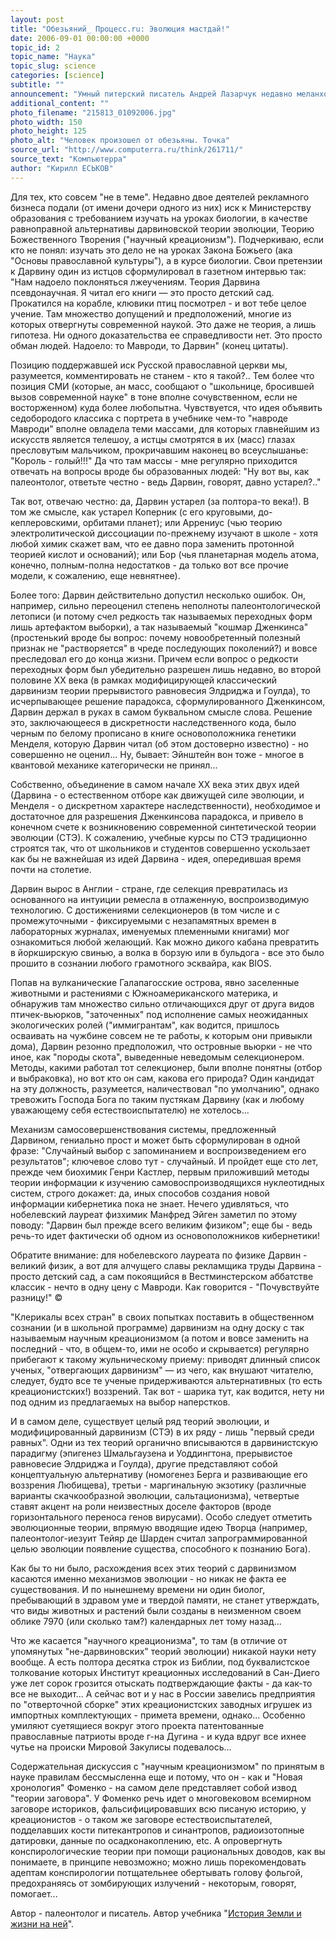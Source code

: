 ```yaml
---
layout: post
title: "Обезьяний_ Процесс.ru: Эволюция мастдай!"
date: 2006-09-01 00:00:00 +0000
topic_id: 2
topic_name: "Наука"
topic_slug: science
categories: [science]
subtitle: ""
announcement: "Умный питерский писатель Андрей Лазарчук недавно меланхолично заметил в своем ЖЖ, что едва ль не все \"цивилизованные\" страны проходили в свое время через \"Обезьяньи процессы\": \"Поздравляю всех со вступлением России в этот клуб избранных. Это, наверное, такой обряд инициации\". Он прав: попытки отменить судебным порядком эволюцию и в особенности лично обижающий многих факт собственного происхождения от обезьяны - где только ни предпринимались. Патриота скорей уж должно огорчать то, что Россия - опять в отстающих и проходит \"инициацию\" после уже переболевших этой корью Турции и Сербии."
additional_content: ""
photo_filename: "215813_01092006.jpg"
photo_width: 150
photo_height: 125
photo_alt: "Человек произошел от обезьяны. Точка"
source_url: "http://www.computerra.ru/think/261711/"
source_text: "Компьютерра"
author: "Кирилл ЕСЬКОВ"
---
```

Для тех, кто совсем "не в теме". Недавно двое деятелей рекламного бизнеса подали (от имени дочери одного из них) иск к Министерству образования с требованием изучать на уроках биологии, в качестве равноправной альтернативы дарвиновской теории эволюции, Теорию Божественного Творения ("научный креационизм"). Подчеркиваю, если кто не понял: изучать это дело не на уроках Закона Божьего (ака "Основы православной культуры"), а в курсе биологии. Свои претензии к Дарвину один из истцов сформулировал в газетном интервью так: "Нам надоело поклоняться лжеучениям. Теория Дарвина псевдонаучная. Я читал его книги &mdash; это просто детский сад. Прокатился на корабле, клювики птиц посмотрел - и вот тебе целое учение. Там множество допущений и предположений, многие из которых отвергнуты современной наукой. Это даже не теория, а лишь гипотеза. Ни одного доказательства ее справедливости нет. Это просто обман людей. Надоело: то Мавроди, то Дарвин" (конец цитаты).

Позицию поддержавшей иск Русской православной церкви мы, разумеется, комментировать не станем - кто я такой?.. Тем более что позиция СМИ (которые, ан масс, сообщают о "школьнице, бросившей вызов современной науке" в тоне вполне сочувственном, если не восторженном) куда более любопытна. Чувствуется, что идея объявить седобородого классика с портрета в учебнике чем-то "навроде Мавроди" вполне овладела теми массами, для которых главнейшим из искусств является телешоу, а истцы смотрятся в их (масс) глазах пресловутым мальчиком, прокричавшим наконец во всеуслышанье: "Король - голый!!!" Да что там массы - мне регулярно приходится отвечать на вопросы вроде бы образованных людей: "Ну вот вы, как палеонтолог, ответьте честно - ведь Дарвин, говорят, давно устарел?.."

Так вот, отвечаю честно: да, Дарвин устарел (за полтора-то века!). В том же смысле, как устарел Коперник (с его круговыми, до-кеплеровскими, орбитами планет); или Аррениус (чью теорию электролитической диссоциации по-прежнему изучают в школе - хотя любой химик скажет вам, что ее давно пора заменить протонной теорией кислот и оснований); или Бор (чья планетарная модель атома, конечно, полным-полна недостатков - да только вот все прочие модели, к сожалению, еще невнятнее).

Более того: Дарвин действительно допустил несколько ошибок. Он, например, сильно переоценил степень неполноты палеонтологической летописи (и потому счел редкость так называемых переходных форм лишь артефактом выборки), а так называемый "кошмар Дженкинса" (простенький вроде бы вопрос: почему новообретенный полезный признак не "растворяется" в чреде последующих поколений?) и вовсе преследовал его до конца жизни. Причем если вопрос о редкости переходных форм был убедительно разрешен лишь недавно, во второй половине XX века (в рамках модифицирующей классический дарвинизм теории прерывистого равновесия Элдриджа и Гоулда), то исчерпывающее решение парадокса, сформулированного Дженкинсом, Дарвин держал в руках в самом буквальном смысле слова. Решение это, заключающееся в дискретности наследственного кода, было черным по белому прописано в книге основоположника генетики Менделя, которую Дарвин читал (об этом достоверно известно) - но совершенно не оценил... Ну, бывает: Эйнштейн вон тоже - многое в квантовой механике категорически не принял...

Собственно, объединение в самом начале ХХ века этих двух идей (Дарвина - о естественном отборе как движущей силе эволюции, и Менделя - о дискретном характере наследственности), необходимое и достаточное для разрешения Дженкинсова парадокса, и привело в конечном счете к возникновению современной синтетической теории эволюции (СТЭ). К сожалению, учебные курсы по СТЭ традиционно строятся так, что от школьников и студентов совершенно ускользает как бы не важнейшая из идей Дарвина - идея, опередившая время почти на столетие.

Дарвин вырос в Англии - стране, где селекция превратилась из основанного на интуиции ремесла в отлаженную, воспроизводимую технологию. С достижениями селекционеров (в том числе и с промежуточными - фиксируемыми с незапамятных времен в лабораторных журналах, именуемых племенными книгами) мог ознакомиться любой желающий. Как можно дикого кабана превратить в йоркширскую свинью, а волка в борзую или в бульдога - все это было прошито в сознании любого грамотного эсквайра, как BIOS.

Попав на вулканические Галапагосские острова, явно заселенные животными и растениями с Южноамериканского материка, и обнаружив там множество сильно отличающихся друг от друга видов птичек-вьюрков, "заточенных" под исполнение самых неожиданных экологических ролей ("иммигрантам", как водится, пришлось осваивать на чужбине совсем не те работы, к которым они привыкли дома), Дарвин резонно предположил, что островные вьюрки - не что иное, как "породы скота", выведенные неведомым селекционером. Методы, какими работал тот селекционер, были вполне понятны (отбор и выбраковка), но вот кто он сам, какова его природа? Один кандидат на эту должность, разумеется, наличествовал "по умолчанию", однако тревожить Господа Бога по таким пустякам Дарвину (как и любому уважающему себя естествоиспытателю) не хотелось...

Механизм самосовершенствования системы, предложенный Дарвином, гениально прост и может быть сформулирован в одной фразе: "Случайный выбор с запоминанием и воспроизведением его результатов"; ключевое слово тут - случайный. И пройдет еще сто лет, прежде чем биохимик Генри Кастлер, первым приложивший методы теории информации к изучению самовоспроизводящихся нуклеотидных систем, строго докажет: да, иных способов создания новой информации кибернетика пока не знает. Нечего удивляться, что нобелевский лауреат физхимик Манфред Эйген заметил по этому поводу: "Дарвин был прежде всего великим физиком"; еще бы - ведь речь-то идет фактически об одном из основоположников кибернетики!

Обратите внимание: для нобелевского лауреата по физике Дарвин - великий физик, а вот для алчущего славы рекламщика труды Дарвина - просто детский сад, а сам покоящийся в Вестминстерском аббатстве классик - нечто в одну цену с Мавроди. Как говорится - "Почувствуйте разницу!" ©

"Клерикалы всех стран" в своих попытках поставить в общественном сознании (и в школьной программе) дарвинизм на одну доску с так называемым научным креационизмом (а потом и вовсе заменить на последний - что, в общем-то, ими не особо и скрывается) регулярно прибегают к такому жульническому приему: приводят длинный список ученых, "отвергающих дарвинизм" &mdash; из чего, как внушают читателю, следует, будто все те ученые придерживаются альтернативных (то есть креационистских!) воззрений. Так вот - шарика тут, как водится, нету ни под одним из предлагаемых на выбор наперстков.

И в самом деле, существует целый ряд теорий эволюции, и модифицированный дарвинизм (СТЭ) в их ряду - лишь "первый среди равных". Одни из тех теорий органично вписываются в дарвинистскую парадигму (эпигенез Шмальгаузена и Уоддингтона, прерывистое равновесие Элдриджа и Гоулда), другие представляют собой концептуальную альтернативу (номогенез Берга и развивающие его воззрения Любищева), третьи - маргинальную экзотику (различные варианты скачкообразной эволюции, сальтационизма), четвертые ставят акцент на роли неизвестных доселе факторов (вроде горизонтального переноса генов вирусами). Особо следует отметить эволюционные теории, впрямую вводящие идею Творца (например, палеонтолог-иезуит Тейяр де Шарден считал запрограммированной целью эволюции появление существа, способного к познанию Бога).

Как бы то ни было, расхождения всех этих теорий с дарвинизмом касаются именно механизмов эволюции - но никак не факта ее существования. И по нынешнему времени ни один биолог, пребывающий в здравом уме и твердой памяти, не станет утверждать, что виды животных и растений были созданы в неизменном своем облике 7970 (или сколько там?) календарных лет тому назад...

Что же касается "научного креационизма", то там (в отличие от упомянутых "не-дарвиновских" теорий эволюции) никакой науки нету вообще. А есть полтора десятка строк из Библии, под буквалистское толкование которых Институт креационных исследований в Сан-Диего уже лет сорок грозится отыскать подтверждающие факты - да как-то все не выходит... А сейчас вот и у нас в России завелись предприятия по "отверточной сборке" этих креационистских заводных игрушек из импортных комплектующих - примета времени, однако... Особенно умиляют суетящиеся вокруг этого проекта патентованные православные патриоты вроде г-на Дугина - и куда вдруг все ихнее чутье на происки Мировой Закулисы подевалось...

Содержательная дискуссия с "научным креационизмом" по принятым в науке правилам бессмысленна еще и потому, что он - как и "Новая хронология" Фоменко - на самом деле представляет собой извод "теории заговора". У Фоменко речь идет о многовековом всемирном заговоре историков, фальсифицировавших всю писаную историю, у креационистов - о таком же заговоре естествоиспытателей, подделавших кости питекантропов и синантропов, радиоизотопные датировки, данные по осадконакоплению, etc. А опровергнуть конспирологические теории при помощи рациональных доводов, как вы понимаете, в принципе невозможно; можно лишь порекомендовать адептам конспирологии потщательнее обертывать голову фольгой, предохраняясь от зомбирующих излучений - некоторым, говорят, помогает...


Автор - палеонтолог и писатель. Автор учебника "<a href="http://warrax.net/51/eskov/cover_eskov.html">Иcтория Земли и жизни на ней</a>".
